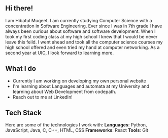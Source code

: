 ## Hi there!




I am Hibatul Muqeet. I am currently studying Computer Science with a concentration in Software Engineering. Ever since I was in 7th grade I have always been curious about software and software development. When I took my first coding class at my high school I knew that I would be never leave this feild. I went ahead and took all the computer science courses my high school offered and even tried my hand at  computer networking. As a second year at UIC, I look forward to learning more.

## What I do
- Currently I am working on developing my own personal website
- I'm learning about Languages and automata at my University and learning about Web Development from codepath.
- Reach out to me at LinkedIn!

## Tech Stack
Here are some of the technologies I work with:
**Languages**: Python, JavaScript, Java, C, C++, HTML, CSS
**Frameworks**: React
**Tools**: Git







